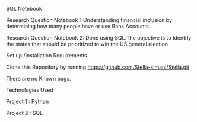 

SQL Notebook 


Research Question Notebook 1:Understanding financial inclusion by determining how many people have or use Bank Accounts.

Research Question Notebook 2: Done using SQL.The objective is to Identify the states that should be prioritized to win the US general election.

Set up /Installation Requirements

Clone this Repository by running  https://github.com/Stella-kimani/Stella.git


There are no Known bugs.

Technologies Used 

Project 1 : Python

Project 2 : SQL


